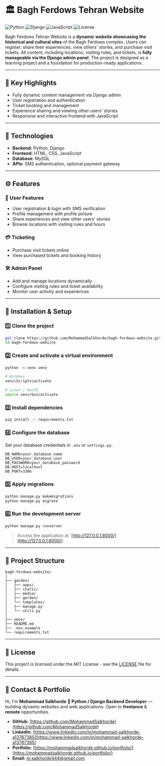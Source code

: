 # 🏛 Bagh Ferdows Tehran Website

![Python](https://img.shields.io/badge/Python-3.11-blue?logo=python)
![Django](https://img.shields.io/badge/Django-5.0-success?logo=django)
![JavaScript](https://img.shields.io/badge/JavaScript-ES6-yellow?logo=javascript)
![License](https://img.shields.io/badge/License-MIT-yellow)

Bagh Ferdows Tehran Website is a **dynamic website showcasing the historical and cultural sites** of the Bagh Ferdows complex.
Users can register, share their experiences, view others' stories, and purchase visit tickets.
All content, including locations, visiting rules, and tickets, is **fully manageable via the Django admin panel**.
The project is designed as a learning project and a foundation for production-ready applications.

---

## 🚀 Key Highlights

* Fully dynamic content management via Django admin
* User registration and authentication
* Ticket booking and management
* Experience sharing and viewing other users' stories
* Responsive and interactive frontend with JavaScript

---

## 🧠 Technologies

* **Backend:** Python, Django
* **Frontend:** HTML, CSS, JavaScript
* **Database:** MySQL
* **APIs:** SMS authentication, optional payment gateway

---

## ⚙️ Features

### 👤 User Features

* User registration & login with SMS verification
* Profile management with profile picture
* Share experiences and view other users' stories
* Browse locations with visiting rules and hours

### 💳 Ticketing

* Purchase visit tickets online
* View purchased tickets and booking history

### 🛠️ Admin Panel

* Add and manage locations dynamically
* Configure visiting rules and ticket availability
* Monitor user activity and experiences

---

## 🧩 Installation & Setup

### 1️⃣ Clone the project

```bash
git clone https://github.com/MohammadSalkhorde/bagh-ferdows-website.git
cd bagh-ferdows-website
```

### 2️⃣ Create and activate a virtual environment

```bash
python -m venv venv

# Windows
venv\Scripts\activate

# Linux / macOS
source venv/bin/activate
```

### 3️⃣ Install dependencies

```bash
pip install -r requirements.txt
```

### 4️⃣ Configure the database

Set your database credentials in `.env` or `settings.py`:

```
DB_NAME=your_database_name
DB_USER=your_database_user
DB_PASSWORD=your_database_password
DB_HOST=localhost
DB_PORT=3306
```

### 5️⃣ Apply migrations

```bash
python manage.py makemigrations
python manage.py migrate
```

### 6️⃣ Run the development server

```bash
python manage.py runserver
```

> Access the application at: [http://127.0.0.1:8000/](http://127.0.0.1:8000/)

---

## 📁 Project Structure

```
bagh-ferdows-website/
│
├── garden/
│   ├── apps/
│   ├── static/
│   ├── media/
|   ├── gerden/
│   └── templates/
│   ├── manage.py
│   └── utils.py
│
├── venv/
├── README.md
├── .env.example
└── requirements.txt
```

---

## 📄 License

This project is licensed under the MIT License - see the [LICENSE](LICENSE) file for details.

---

## 💼 Contact & Portfolio

Hi, I'm **Mohammad Salkhorde** 👋
**Python / Django Backend Developer** — building dynamic websites and web applications.
Open to **freelance** & **remote** opportunities.

* **GitHub:** [https://github.com/MohammadSalkhorde](https://github.com/MohammadSalkhorde)
* **LinkedIn:** [https://www.linkedin.com/in/mohammad-salkhorde-a13767385](https://www.linkedin.com/in/mohammad-salkhorde-a13767385)
* **Portfolio:** [https://mohammadsalkhorde.github.io/portfolio/](https://mohammadsalkhorde.github.io/portfolio/)
* **Email:** [m.salkhorde444@gmail.com](mailto:m.salkhorde444@gmail.com)
